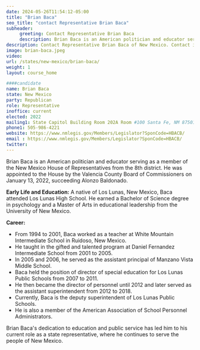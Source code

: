 ```yaml
---
date: 2024-05-26T11:54:12-05:00
title: "Brian Baca"
seo_title: "contact Representative Brian Baca"
subheader:
     greeting: Contact Representative Brian Baca
     description: Brian Baca is an American politician and educator serving as a member of the New Mexico House of Representatives from the 8th district.
description: Contact Representative Brian Baca of New Mexico. Contact information for Brian Baca includes email address, phone number, and mailing address.
image: brian-baca.jpeg
video:
url: /states/new-mexico/brian-baca/
weight: 1
layout: course_home

####candidate
name: Brian Baca
state: New Mexico
party: Republican
role: Representative
inoffice: current
elected: 2022
mailing1: State Capitol Building Room 202A Room #100 Santa Fe, NM 87501
phone1: 505-986-4221
website: https://www.nmlegis.gov/Members/Legislator?SponCode=HBACB/
email : https://www.nmlegis.gov/Members/Legislator?SponCode=HBACB/
twitter: 
---
```

Brian Baca is an American politician and educator serving as a member of the New Mexico House of Representatives from the 8th district. He was appointed to the House by the Valencia County Board of Commissioners on January 13, 2022, succeeding Alonzo Baldonado.

**Early Life and Education:**
A native of Los Lunas, New Mexico, Baca attended Los Lunas High School. He earned a Bachelor of Science degree in psychology and a Master of Arts in educational leadership from the University of New Mexico.

**Career:**
- From 1994 to 2001, Baca worked as a teacher at White Mountain Intermediate School in Ruidoso, New Mexico.
- He taught in the gifted and talented program at Daniel Fernandez Intermediate School from 2001 to 2005.
- In 2005 and 2006, he served as the assistant principal of Manzano Vista Middle School.
- Baca held the position of director of special education for Los Lunas Public Schools from 2007 to 2011.
- He then became the director of personnel until 2012 and later served as the assistant superintendent from 2012 to 2018.
- Currently, Baca is the deputy superintendent of Los Lunas Public Schools.
- He is also a member of the American Association of School Personnel Administrators.

Brian Baca's dedication to education and public service has led him to his current role as a state representative, where he continues to serve the people of New Mexico.
